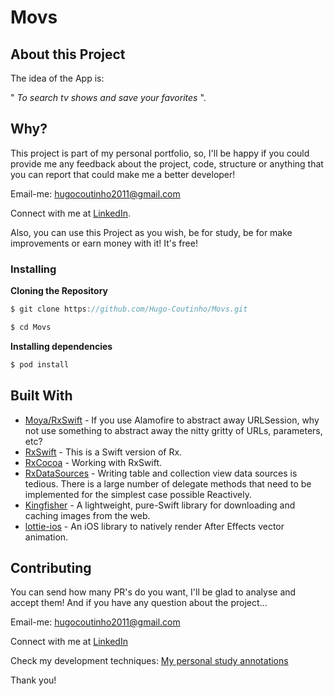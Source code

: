 # Movs

## About this Project

The idea of the App is:

" *To search tv shows and save your favorites* ".

## Why?

This project is part of my personal portfolio, so, I'll be happy if you could provide me any feedback about the project, code, structure or anything that you can report that could make me a better developer!

Email-me: hugocoutinho2011@gmail.com

Connect with me at [LinkedIn](https://www.linkedin.com/in/hugo-coutinho-aaa3b0114/).

Also, you can use this Project as you wish, be for study, be for make improvements or earn money with it!
It's free!

### Installing

**Cloning the Repository**

```swift
$ git clone https://github.com/Hugo-Coutinho/Movs.git

$ cd Movs
```

**Installing dependencies**

```swift
$ pod install
```

## Built With

- [Moya/RxSwift](https://github.com/Moya/Moya) - If you use Alamofire to abstract away URLSession, why not use something to abstract away the nitty gritty of URLs, parameters, etc?
- [RxSwift](https://github.com/ReactiveX/RxSwift) - This is a Swift version of Rx.
- [RxCocoa](https://github.com/ReactiveX/RxSwift/tree/master/RxCocoa) - Working with RxSwift.
- [RxDataSources](https://github.com/RxSwiftCommunity/RxDataSources) - Writing table and collection view data sources is tedious. There is a large number of delegate methods that need to be implemented for the simplest case possible Reactively.
- [Kingfisher](https://github.com/onevcat/Kingfisher) - A lightweight, pure-Swift library for downloading and caching images from the web.
- [lottie-ios](https://github.com/airbnb/lottie-ios) - An iOS library to natively render After Effects vector animation.


## Contributing

You can send how many PR's do you want, I'll be glad to analyse and accept them! And if you have any question about the project...

Email-me: hugocoutinho2011@gmail.com

Connect with me at [LinkedIn](https://www.linkedin.com/in/hugo-coutinho-aaa3b0114/)

Check my development techniques: [My personal study annotations](http://bloghugocoutinho.wordpress.com)

Thank you!





